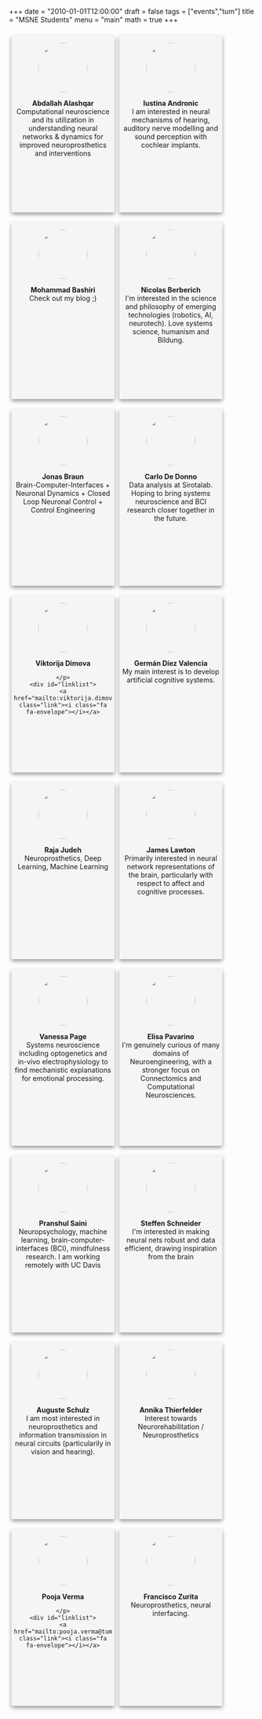 
+++
date = "2010-01-01T12:00:00"
draft = false
tags = ["events","tum"]
title = "MSNE Students"
menu = "main"
math = true
+++

<style>

.card {
    box-shadow: 0 4px 8px 0 rgba(0, 0, 0, 0.4);
    width:50%;
    height: 350px;
    max-width:200px;
    margin: 10px 5px;
    text-align: center;
    background-color: #f5f5f5;
    padding: 5px 5px 5px 5px;
    float: left;
}

card.col1 {
    float: left;
    width: 20%;
}
card.col2 {
    float: left;
    width: 70%;
}
card.title {
    font-size: 100pt;
}

a.link {
    text-decoration: none;
    font-size: 18px;
}

.image-cropper {
    width: 100px;
    height: 100px;
    margin: 10px auto;
    position: relative;
    overflow: hidden;
    border-radius: 50%;
}

img {
    display: inline;
    margin-left: auto;
    margin-right: auto;
    height: 100%;
    width: 100%;
    margin: 0 auto;.
    align: center;
}

.linklist {
height:100%;
}

</style>

<div class="card">
    <div class="image-cropper">
    <img src="/img/student-list/AbdallahProfilePic - Abdallah Alashqar.png" >
    </div>
    <p><b>Abdallah Alashqar</b>
    </br>
    Computational neuroscience and its utilization in understanding neural networks & dynamics for improved neuroprosthetics and interventions
    </p>
    <div id="linklist">
    <a href="mailto:abdallah.alashqar@tum.de" class="link"><i class="fa fa-envelope"></i></a>
<a href="https://www.linkedin.com/in/abdallah-alashqar/" class="link"><i class="fa fa-linkedin"></i></a>
<a href="https://github.com/AAshqar" class="link"><i class="fa fa-github"></i></a>
<a href="https://www.facebook.com/NeuroSci.A.Ashqar" class="link"><i class="fa fa-facebook"></i></a>
    </div>
</div>

<div class="card">
    <div class="image-cropper">
    <img src="/img/student-list/Iustina_picture - Iustina Andronic.jpg" >
    </div>
    <p><b>Iustina Andronic</b>
    </br>
    I am interested in neural mechanisms of hearing, auditory nerve modelling and sound perception with cochlear implants.
    </p>
    <div id="linklist">
    <a href="mailto:iustinaabc@gmail.com" class="link"><i class="fa fa-envelope"></i></a>
<a href="https://www.linkedin.com/in/iustina-andronic-928928bb/" class="link"><i class="fa fa-linkedin"></i></a>
<a href="https://www.facebook.com/iustina.andronic" class="link"><i class="fa fa-facebook"></i></a>
    </div>
</div>

<div class="card">
    <div class="image-cropper">
    <img src="/img/student-list/profile - Mohammad Bashiri.JPG" >
    </div>
    <p><b>Mohammad Bashiri</b>
    </br>
    Check out my blog ;)
    </p>
    <div id="linklist">
    <a href="mailto:m.bashiri@tum.de" class="link"><i class="fa fa-envelope"></i></a>
<a href="https://mohammadbashiri.github.io/" class="link"><i class="fa fa-link"></i></a>
<a href="https://www.linkedin.com/in/mohammadbashiri/" class="link"><i class="fa fa-linkedin"></i></a>
<a href="https://github.com/mohammadbashiri" class="link"><i class="fa fa-github"></i></a>
<a href="https://twitter.com/mohb93" class="link"><i class="fa fa-twitter"></i></a>
<a href="https://www.facebook.com/mohammadbashiri93" class="link"><i class="fa fa-facebook"></i></a>
    </div>
</div>

<div class="card">
    <div class="image-cropper">
    <img src="/img/student-list/portrait - Nicolas Berberich.jpg" >
    </div>
    <p><b>Nicolas Berberich</b>
    </br>
    I'm interested in the science and philosophy of emerging technologies (robotics, AI, neurotech). Love systems science, humanism and Bildung.
    </p>
    <div id="linklist">
    <a href="mailto:n.berberich@gmail.com" class="link"><i class="fa fa-envelope"></i></a>
<a href="https://nberb.github.io/" class="link"><i class="fa fa-link"></i></a>
<a href="https://www.linkedin.com/in/nicolas-berberich-768a4379/" class="link"><i class="fa fa-linkedin"></i></a>
    </div>
</div>

<div class="card">
    <div class="image-cropper">
    <img src="/img/student-list/Picture_MSNE_JonasBraun_180714 - Jonas Braun.jpg" >
    </div>
    <p><b>Jonas Braun</b>
    </br>
    Brain-Computer-Interfaces + Neuronal Dynamics + Closed Loop Neuronal Control + Control Engineering
    </p>
    <div id="linklist">
    <a href="mailto:jonas-braun7@web.de" class="link"><i class="fa fa-envelope"></i></a>
<a href="https://www.linkedin.com/in/jonas-braun-862427168/" class="link"><i class="fa fa-linkedin"></i></a>
    </div>
</div>

<div class="card">
    <div class="image-cropper">
    <img src="/img/student-list/CarloDeDonno - Carlo De Donno.jpg" >
    </div>
    <p><b>Carlo De Donno</b>
    </br>
    Data analysis at Sirotalab. Hoping to bring systems neuroscience and BCI research closer together in the future.
    </p>
    <div id="linklist">
    <a href="mailto:carlo.dedonno@live.com" class="link"><i class="fa fa-envelope"></i></a>
<a href="https://www.linkedin.com/in/carlodedonno/" class="link"><i class="fa fa-linkedin"></i></a>
<a href="https://github.com/HX4G0N" class="link"><i class="fa fa-github"></i></a>
<a href="https://www.facebook.com/carlo.dedonno" class="link"><i class="fa fa-facebook"></i></a>
    </div>
</div>

<div class="card">
    <div class="image-cropper">
    <img src="/img/student-list/Viktorija - viktorija dimova.jpg" >
    </div>
    <p><b>Viktorija Dimova</b>
    </br>
    
    </p>
    <div id="linklist">
    <a href="mailto:viktorija.dimova@gmail.com" class="link"><i class="fa fa-envelope"></i></a>
<a href="https://www.linkedin.com/in/viktorija-dimova/" class="link"><i class="fa fa-linkedin"></i></a>
    </div>
</div>

<div class="card">
    <div class="image-cropper">
    <img src="/img/student-list/IMG_20180713_150100_466~3 - german diez valencia.jpg" >
    </div>
    <p><b>Germán  Díez Valencia</b>
    </br>
    My main interest is to develop artificial cognitive systems.
    </p>
    <div id="linklist">
    <a href="mailto:germandiezvalencia@gmail.com" class="link"><i class="fa fa-envelope"></i></a>
    </div>
</div>

<div class="card">
    <div class="image-cropper">
    <img src="/img/student-list/Raja - Raja Judeh.jpg" >
    </div>
    <p><b>Raja Judeh</b>
    </br>
    Neuroprosthetics, Deep Learning, Machine Learning 
    </p>
    <div id="linklist">
    <a href="mailto:judeh.raja@gmail.com" class="link"><i class="fa fa-envelope"></i></a>
<a href="https://bitbucket.org/RJudeh/" class="link"><i class="fa fa-github"></i></a>
<a href="https://www.facebook.com/raja.judeh" class="link"><i class="fa fa-facebook"></i></a>
    </div>
</div>

<div class="card">
    <div class="image-cropper">
    <img src="/img/student-list/Profile - James Lawton.jpg" >
    </div>
    <p><b>James Lawton</b>
    </br>
    Primarily interested in neural network representations of the brain, particularly with respect to affect and cognitive processes.
    </p>
    <div id="linklist">
    <a href="mailto:james.lawton@tum.de" class="link"><i class="fa fa-envelope"></i></a>
<a href="https://www.linkedin.com/in/james-lawton-51472470/" class="link"><i class="fa fa-linkedin"></i></a>
    </div>
</div>

<div class="card">
    <div class="image-cropper">
    <img src="/img/student-list/800x800 headshot - Vanessa Page.jpg" >
    </div>
    <p><b>Vanessa Page</b>
    </br>
    Systems neuroscience including optogenetics and in-vivo electrophysiology to find mechanistic explanations for emotional processing. 
    </p>
    <div id="linklist">
    <a href="mailto:vanessapage@me.com" class="link"><i class="fa fa-envelope"></i></a>
<a href="https://www.linkedin.com/in/vanessa-page-90b9a3ba/" class="link"><i class="fa fa-linkedin"></i></a>
    </div>
</div>

<div class="card">
    <div class="image-cropper">
    <img src="/img/student-list/me end - Elisa Pavarino.jpg" >
    </div>
    <p><b>Elisa Pavarino</b>
    </br>
    I'm genuinely curious of many domains of Neuroengineering, with a stronger focus on Connectomics and Computational Neurosciences.
    </p>
    <div id="linklist">
    <a href="mailto:elisa.catherine3@gmail.com" class="link"><i class="fa fa-envelope"></i></a>
<a href="https://www.linkedin.com/in/elisa-pavarino-0ab10ba8/" class="link"><i class="fa fa-linkedin"></i></a>
<a href="https://www.facebook.com/elisac.pavarino.9" class="link"><i class="fa fa-facebook"></i></a>
    </div>
</div>

<div class="card">
    <div class="image-cropper">
    <img src="/img/student-list/Pranshul_msne-min - Pranshul Saini.png" >
    </div>
    <p><b>Pranshul Saini</b>
    </br>
    Neuropsychology, machine learning, brain-computer-interfaces (BCI), mindfulness research. I am working remotely with UC Davis
    </p>
    <div id="linklist">
    <a href="mailto:pranshulsaini22@gmail.com" class="link"><i class="fa fa-envelope"></i></a>
<a href="https://pranshulsaini17.wordpress.com/" class="link"><i class="fa fa-link"></i></a>
<a href="https://www.linkedin.com/in/pranshul-saini-68914759/" class="link"><i class="fa fa-linkedin"></i></a>
<a href="https://github.com/pranshulsaini" class="link"><i class="fa fa-github"></i></a>
<a href="https://twitter.com/pranshul_saini" class="link"><i class="fa fa-twitter"></i></a>
<a href="https://www.facebook.com/pranshul.saini" class="link"><i class="fa fa-facebook"></i></a>
    </div>
</div>

<div class="card">
    <div class="image-cropper">
    <img src="/img/student-list/profile-sq-800px - Steffen Schneider.jpg" >
    </div>
    <p><b>Steffen Schneider</b>
    </br>
    I'm interested in making neural nets robust and data efficient, drawing inspiration from the brain
    </p>
    <div id="linklist">
    <a href="mailto:steffen.schneider@tum.de" class="link"><i class="fa fa-envelope"></i></a>
<a href="http://stes.io" class="link"><i class="fa fa-link"></i></a>
<a href="http://linkedin.com/in/steffen-schneider" class="link"><i class="fa fa-linkedin"></i></a>
<a href="https://github.com/stes" class="link"><i class="fa fa-github"></i></a>
<a href="https://twitter.com/stes_io" class="link"><i class="fa fa-twitter"></i></a>
    </div>
</div>

<div class="card">
    <div class="image-cropper">
    <img src="/img/student-list/Auguste_Schulz - Auguste Schulz.jpg" >
    </div>
    <p><b>Auguste  Schulz</b>
    </br>
    I am most interested in neuroprosthetics and information transmission in neural circuits (particularily in vision and hearing).
    </p>
    <div id="linklist">
    <a href="mailto:schulzauguste@gmail.com" class="link"><i class="fa fa-envelope"></i></a>
<a href="https://www.linkedin.com/in/auguste-schulz-b5a57a168/" class="link"><i class="fa fa-linkedin"></i></a>
    </div>
</div>

<div class="card">
    <div class="image-cropper">
    <img src="/img/student-list/Thierfelder_Annika_Profile - Annika Thierfelder.jpg" >
    </div>
    <p><b>Annika Thierfelder</b>
    </br>
    Interest towards Neurorehabilitation / Neuroprosthetics
    </p>
    <div id="linklist">
    <a href="mailto:annika.thierfelder@tum.de" class="link"><i class="fa fa-envelope"></i></a>
    </div>
</div>

<div class="card">
    <div class="image-cropper">
    <img src="/img/student-list/pooja - pooja verma.jpg" >
    </div>
    <p><b>Pooja Verma</b>
    </br>
    
    </p>
    <div id="linklist">
    <a href="mailto:pooja.verma@tum.de" class="link"><i class="fa fa-envelope"></i></a>
<a href="https://www.linkedin.com/in/pooja-verma-a5b1a973/" class="link"><i class="fa fa-linkedin"></i></a>
<a href="https://www.facebook.com/vrmpooja" class="link"><i class="fa fa-facebook"></i></a>
    </div>
</div>

<div class="card">
    <div class="image-cropper">
    <img src="/img/student-list/WhatsApp Image 2018-07-12 at 6.18.19 PM - Francisco Zurita.jpeg" >
    </div>
    <p><b>Francisco Zurita</b>
    </br>
    Neuroprosthetics, neural interfacing.
    </p>
    <div id="linklist">
    <a href="mailto:francisco.zurita@tum.de" class="link"><i class="fa fa-envelope"></i></a>
    </div>
</div>
